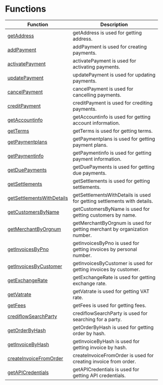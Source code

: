 # Functions

<include from="Snippets-PaymentAPI.md" element-id="snippet-header"></include>

| Function                                                  | Description                                                              |
|-----------------------------------------------------------|--------------------------------------------------------------------------|
| [getAddress](getAddress.md)                               | getAddress is used for getting address.                                  |
| [addPayment](addPayment.md)                               | addPayment is used for creating payments.                                |
| [activatePayment](activatePayment.md)                     | activatePayment is used for activating payments.                         |
| [updatePayment](updatePayment.md)                         | updatePayment is used for updating payments.                             |
| [cancelPayment](cancelPayment.md)                         | cancelPayment is used for cancelling payments.                           |
| [creditPayment](creditPayment.md)                         | creditPayment is used for crediting payments.                            |
| [getAccountinfo](getAccountinfo.md)                       | getAccountinfo is used for getting account information.                  |
| [getTerms](getTerms.md)                                   | getTerms is used for getting terms.                                      |
| [getPaymentplans](getPaymentplans.md)                     | getPaymentplans is used for getting payment plans.                       |
| [getPaymentinfo](getPaymentinfo.md)                       | getPaymentinfo is used for getting payment information.                  |
| [getDuePayments](getDuePayments.md)                       | getDuePayments is used for getting due payments.                         |
| [getSettlements](getSettlements.md)                       | getSettlements is used for getting settlements.                          |
| [getSettlementsWithDetails](getSettlementsWithDetails.md) | getSettlementsWithDetails is used for getting settlements with details.  |
| [getCustomersByName](getCustomersByName.md)               | getCustomersByName is used for getting customers by name.                |
| [getMerchantByOrgnum](getMerchantByOrgnum.md)             | getMerchantByOrgnum is used for getting merchant by organization number. |
| [getInvoicesByPno](getInvoicesByPno.md)                   | getInvoicesByPno is used for getting invoices by personal number.        |
| [getInvoicesByCustomer](getInvoicesByCustomer.md)         | getInvoicesByCustomer is used for getting invoices by customer.          |
| [getExchangeRate](getExchangeRate.md)                     | getExchangeRate is used for getting exchange rate.                       |
| [getVatrate](getVatrate.md)                               | getVatrate is used for getting VAT rate.                                 |
| [getFees](getFees.md)                                     | getFees is used for getting fees.                                        |
| [crediflowSearchParty](crediflowSearchParty.md)           | crediflowSearchParty is used for searching for a party.                  |
| [getOrderByHash](getOrderByHash.md)                       | getOrderByHash is used for getting order by hash.                        |
| [getInvoiceByHash](getInvoiceByHash.md)                   | getInvoiceByHash is used for getting invoice by hash.                    |
| [createInvoiceFromOrder](createInvoiceFromOrder.md)       | createInvoiceFromOrder is used for creating invoice from order.          |
| [getAPICredentials](getAPICredentials.md)                 | getAPICredentials is used for getting API credentials.                   |
